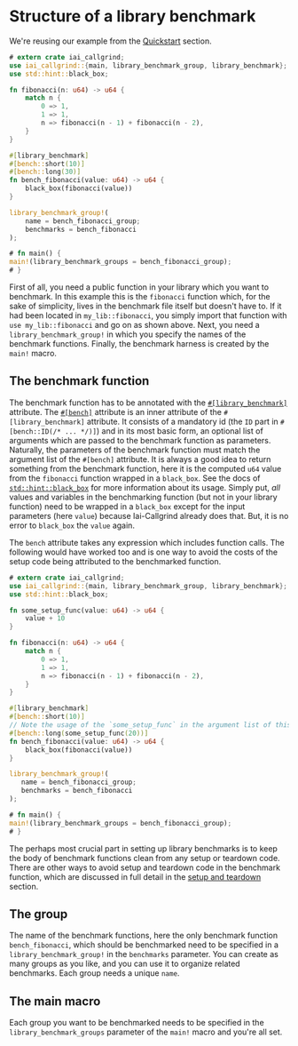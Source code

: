 # Structure of a library benchmark

We're reusing our example from the [Quickstart](./quickstart.md) section.

```rust
# extern crate iai_callgrind;
use iai_callgrind::{main, library_benchmark_group, library_benchmark};
use std::hint::black_box;

fn fibonacci(n: u64) -> u64 {
    match n {
        0 => 1,
        1 => 1,
        n => fibonacci(n - 1) + fibonacci(n - 2),
    }
}

#[library_benchmark]
#[bench::short(10)]
#[bench::long(30)]
fn bench_fibonacci(value: u64) -> u64 {
    black_box(fibonacci(value))
}

library_benchmark_group!(
    name = bench_fibonacci_group;
    benchmarks = bench_fibonacci
);

# fn main() {
main!(library_benchmark_groups = bench_fibonacci_group);
# }
```

First of all, you need a public function in your library which you want to
benchmark. In this example this is the `fibonacci` function which, for the sake
of simplicity, lives in the benchmark file itself but doesn't have to. If it
had been located in `my_lib::fibonacci`, you simply import that function
with `use my_lib::fibonacci` and go on as shown above. Next, you need a
`library_benchmark_group!` in which you specify the names of the benchmark
functions. Finally, the benchmark harness is created by the `main!` macro.

## The benchmark function

The benchmark function has to be annotated with the
[`#[library_benchmark]`](./macros.md) attribute. The
[`#[bench]`](./macros.md) attribute is an inner attribute of the
`#[library_benchmark]` attribute. It consists of a mandatory id (the `ID` part
in `#[bench::ID(/* ... */)]`) and in its most basic form, an optional list of
arguments which are passed to the benchmark function as parameters. Naturally,
the parameters of the benchmark function must match the argument list of the
`#[bench]` attribute. It is always a good idea to return something from the
benchmark function, here it is the computed `u64` value from the `fibonacci`
function wrapped in a `black_box`. See the docs of
[`std::hint::black_box`](https://doc.rust-lang.org/std/hint/fn.black_box.html)
for more information about its usage. Simply put, _all_ values and variables in
the benchmarking function (but not in your library function) need to be wrapped
in a `black_box` except for the input parameters (here `value`) because
Iai-Callgrind already does that. But, it is no error to `black_box` the `value`
again.

The `bench` attribute takes any expression which includes function calls. The
following would have worked too and is one way to avoid the costs of the setup
code being attributed to the benchmarked function.

```rust
# extern crate iai_callgrind;
use iai_callgrind::{main, library_benchmark_group, library_benchmark};
use std::hint::black_box;

fn some_setup_func(value: u64) -> u64 {
    value + 10
}

fn fibonacci(n: u64) -> u64 {
    match n {
        0 => 1,
        1 => 1,
        n => fibonacci(n - 1) + fibonacci(n - 2),
    }
}

#[library_benchmark]
#[bench::short(10)]
// Note the usage of the `some_setup_func` in the argument list of this #[bench]
#[bench::long(some_setup_func(20))]
fn bench_fibonacci(value: u64) -> u64 {
    black_box(fibonacci(value))
}

library_benchmark_group!(
   name = bench_fibonacci_group;
   benchmarks = bench_fibonacci
);

# fn main() {
main!(library_benchmark_groups = bench_fibonacci_group);
# }
```

The perhaps most crucial part in setting up library benchmarks is to keep the
body of benchmark functions clean from any setup or teardown code. There are
other ways to avoid setup and teardown code in the benchmark function,
which are discussed in full detail in the [setup and
teardown](./setup_and_teardown.md) section.

## The group

The name of the benchmark functions, here the only benchmark function
`bench_fibonacci`, which should be benchmarked need to be specified in a
`library_benchmark_group!` in the `benchmarks` parameter. You can create as many
groups as you like, and you can use it to organize related benchmarks. Each group
needs a unique `name`.

## The main macro

Each group you want to be benchmarked needs to be specified in the
`library_benchmark_groups` parameter of the `main!` macro and you're all set.
